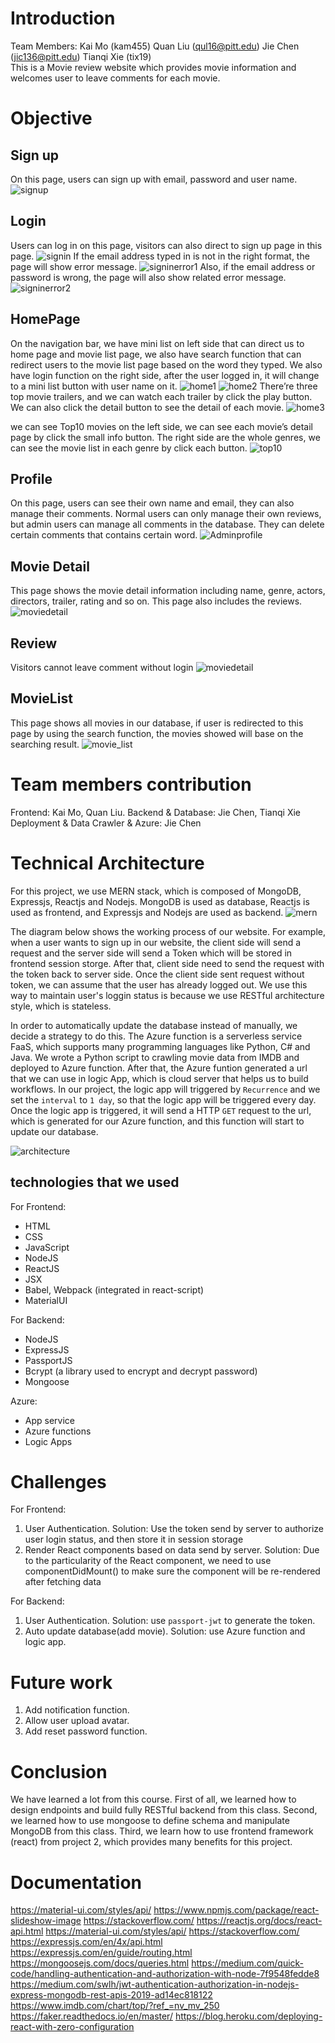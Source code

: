
# Introduction

Team Members: Kai Mo (kam455) Quan Liu (qul16@pitt.edu) Jie Chen (jic136@pitt.edu) Tianqi Xie (tix19)  
This is a Movie review website which provides movie information and welcomes user to leave comments for each movie.

# Objective

## Sign up

On this page, users can sign up with email, password and user name.
![signup](./images/signup.png)

## Login
Users can log in on this page, visitors can also direct to sign up page in this page.
![signin](./images/SignIn.png)
If the email address typed in is not in the right format, the page will show error message.
![signinerror1](./images/Signerror1.png)
Also, if the email address or password is wrong, the page will also show related error message.
![signinerror2](./images/signinerror2.png)

## HomePage

On the navigation bar, we have mini list on left side that can direct us to home page and movie list page, we also have search function that can redirect users to the movie list page based on the word they typed. We also have login function on the right side, after the user logged in, it will change to a mini list button with user name on it.
![home1](./images/home1.png)
![home2](./images/home2.png)
There’re three top movie trailers, and we can watch each trailer by click the play button. We can also click the detail button to see the detail of each movie.
![home3](./images/home3.png)

we can see Top10 movies on the left side, we can see each movie’s detail page by click the small info button. The right side are the whole genres, we can see the movie list in each genre by click each button.
![top10](./images/top10.png)

## Profile

On this page, users can see their own name and email, they can also manage their comments. Normal users can only manage their own reviews, but admin users can manage all comments in the database. They can delete certain comments that contains certain word.
![Adminprofile](./images/Adminprofile.png)

## Movie Detail

This page shows the movie detail information including name, genre, actors, directors, trailer, rating and so on. This page also includes the reviews.
![moviedetail](./images/moviedetail.png)

## Review

Visitors cannot leave comment without login
![moviedetail](./images/visitor_comment.png)

## MovieList

This page shows all movies in our database, if user is redirected to this page by using the search function, the movies showed will base on the searching result.
![movie_list](./images/movie_list.png)

# Team members contribution

Frontend: Kai Mo, Quan Liu.
Backend & Database: Jie Chen, Tianqi Xie
Deployment & Data Crawler & Azure: Jie Chen

# Technical Architecture

 For this project, we use MERN stack, which is composed of MongoDB, Expressjs, Reactjs and Nodejs. MongoDB is used as database, Reactjs is used as frontend, and Expressjs and Nodejs are used as backend.
 ![mern](./images/mern.png)

 The diagram below shows the working process of our website. For example, when a user wants to sign up in our website, the client side will send a request and the server side will send a Token which will be stored in frontend session storge. After that, client side need to send the request with the token back to server side. Once the client side sent request without token, we can assume that the user has already logged out. We use this way to maintain user's loggin status is because we use RESTful architecture style, which is stateless.  

In order to automatically update the database instead of manually, we decide a strategy to do this. The Azure function is a serverless service FaaS, which supports many programming languages like Python, C# and Java. We wrote a Python script to crawling movie data from IMDB and deployed to Azure function. After that, the Azure funtion generated a url that we can use in logic App, which is cloud server that helps us to build workflows. In our project, the logic app will triggered by `Recurrence` and we set the `interval` to `1 day`, so that the logic app will be triggered every day. Once the logic app is triggered, it will send a HTTP `GET` request to the url, which is generated for our Azure function, and this function will start to update our database.

![architecture](./images/figure.jpg)

## technologies that we used

For Frontend:

- HTML
- CSS
- JavaScript
- NodeJS
- ReactJS
- JSX
- Babel, Webpack (integrated in react-script)
- MaterialUI

For Backend:

- NodeJS
- ExpressJS
- PassportJS
- Bcrypt (a library used to encrypt and decrypt password)
- Mongoose

Azure:

- App service
- Azure functions
- Logic Apps

# Challenges

For Frontend:

1. User Authentication. Solution: Use the token send by server to authorize user login status, and then store it in session storage
2. Render React components based on data send by server.  Solution: Due to the particularity of the React component, we need to use componentDidMount() to make sure the component will be re-rendered after fetching data

For Backend:

1. User Authentication. Solution: use `passport-jwt` to generate the token.
2. Auto update database(add movie). Solution: use Azure function and logic app.

# Future work

1. Add notification function.
2. Allow user upload avatar.
3. Add reset password function.

# Conclusion

We have learned a lot from this course. First of all, we learned how to design endpoints and build fully RESTful backend from this class. Second, we learned how to use mongoose to define schema and manipulate MongoDB from this class. Third, we learn how to use frontend framework (react) from project 2, which provides many benefits for this project.

# Documentation

https://material-ui.com/styles/api/
https://www.npmjs.com/package/react-slideshow-image
https://stackoverflow.com/
https://reactjs.org/docs/react-api.html
https://material-ui.com/styles/api/
https://stackoverflow.com/
https://expressjs.com/en/4x/api.html
https://expressjs.com/en/guide/routing.html
https://mongoosejs.com/docs/queries.html
https://medium.com/quick-code/handling-authentication-and-authorization-with-node-7f9548fedde8
https://medium.com/swlh/jwt-authentication-authorization-in-nodejs-express-mongodb-rest-apis-2019-ad14ec818122
https://www.imdb.com/chart/top/?ref_=nv_mv_250
https://faker.readthedocs.io/en/master/
https://blog.heroku.com/deploying-react-with-zero-configuration

